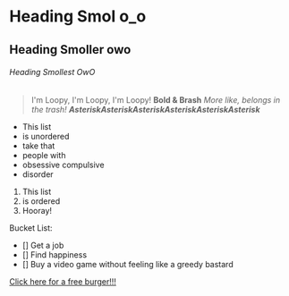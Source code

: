 # Heading Smol o_o
## Heading Smoller owo
###### Heading Smollest OwO
> I'm Loopy, I'm Loopy, I'm Loopy!
**Bold & Brash**
_More like, belongs in the trash!_
***AsteriskAsteriskAsteriskAsteriskAsteriskAsterisk***

- This list
- is unordered
- take that
- people with
- obsessive compulsive
- disorder

1. This list
2. is ordered
3. Hooray!

Bucket List:
- [] Get a job
- [] Find happiness
- [] Buy a video game without feeling like a greedy bastard

[Click here for a free burger!!!](https://www.youtube.com/watch?v=dQw4w9WgXcQ)
